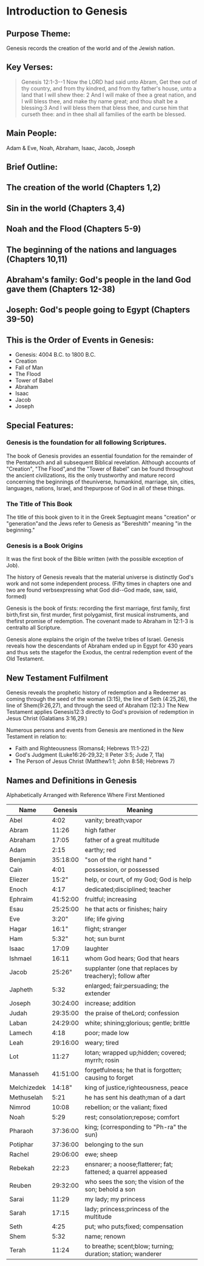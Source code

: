 # Introduction to Genesis

## Purpose Theme:

Genesis records the creation of the world and of the Jewish nation.

## Key Verses:

> Genesis 12:1-3--1 Now the LORD had said unto Abram, Get thee out of thy country, and from thy kindred, and from thy father's house, unto a land that I will shew thee: 2 And I will make of thee a great nation, and I will bless thee, and make thy name great; and thou shalt be a blessing:3 And I will bless them that bless thee, and curse him that curseth thee: and in thee shall all families of the earth be blessed.

## Main People:

Adam & Eve, Noah, Abraham, Isaac, Jacob, Joseph

## Brief Outline:

## The creation of the world (Chapters 1,2)

## Sin in the world (Chapters 3,4)

## Noah and the Flood (Chapters 5-9)

## The beginning of the nations and languages (Chapters 10,11)

## Abraham's family: God's people in the land God gave them (Chapters 12-38)

## Joseph: God's people going to Egypt (Chapters 39-50)

## This is the Order of Events in Genesis:

- Genesis: 4004 B.C. to 1800 B.C.
- Creation
- Fall of Man
- The Flood
- Tower of Babel
- Abraham
- Isaac
- Jacob
- Joseph

## Special Features:

### Genesis is the foundation for all following Scriptures.

The book of Genesis provides an essential foundation for the remainder of the Pentateuch and all subsequent Biblical revelation. Although accounts of "Creation", "The Flood",and the "Tower of Babel" can be found throughout the ancient civilizations, itis the only trustworthy and mature record concerning the beginnings of theuniverse, humankind, marriage, sin, cities, languages, nations, Israel, and thepurpose of God in all of these things.

### The Title of This Book

The title of this book given to it in the Greek Septuagint means "creation" or "generation"and the Jews refer to Genesis as "Bereshith" meaning "in the beginning."

### Genesis is a Book Origins

It was the first book of the Bible written (with the possible exception of Job).

The history of Genesis reveals that the material universe is distinctly God's work and not some independent process. (Fifty times in chapters one and two are found verbsexpressing what God did--God made, saw, said, formed)

Genesis is the book of firsts: recording the first marriage, first family, first birth,first sin, first murder, first polygamist, first musical instruments, and thefirst promise of redemption. The covenant made to Abraham in 12:1-3 is centralto all Scripture.

Genesis alone explains the origin of the twelve tribes of Israel. Genesis reveals how the descendants of Abraham ended up in Egypt for 430 years and thus sets the stagefor the Exodus, the central redemption event of the Old Testament.

## New Testament Fulfilment

Genesis reveals the prophetic history of redemption and a Redeemer as coming through the seed of the woman (3:15), the line of Seth (4:25,26), the line of Shem(9:26,27), and through the seed of Abraham (12:3.) The New Testament applies Genesis12:3 directly to God's provision of redemption in Jesus Christ (Galatians 3:16,29.)

Numerous persons and events from Genesis are mentioned in the New Testament in relation to:

- Faith and Righteousness (Romans4; Hebrews 11:1-22)
- God's Judgment (Luke16:26-29,32; II Peter 3:5; Jude 7, 11a)
- The Person of Jesus Christ (Matthew1:1; John 8:58; Hebrews 7)

## Names and Definitions in Genesis

Alphabetically Arranged with Reference Where First Mentioned

| Name        | Genesis  | Meaning                                                        |
| ----------- | -------- | -------------------------------------------------------------- |
| Abel        | 4:02     | vanity; breath;vapor                                           |
| Abram       | 11:26    | high father                                                    |
| Abraham     | 17:05    | father of a great multitude                                    |
| Adam        | 2:15     | earthy; red                                                    |
| Benjamin    | 35:18:00 | "son of the right hand "                                       |
| Cain        | 4:01     | possession, or possessed                                       |
| Eliezer     | 15:2"    | help, or court, of my God; God is help                         |
| Enoch       | 4:17     | dedicated;disciplined; teacher                                 |
| Ephraim     | 41:52:00 | fruitful; increasing                                           |
| Esau        | 25:25:00 | he that acts or finishes; hairy                                |
| Eve         | 3:20"    | life; life giving                                              |
| Hagar       | 16:1"    | flight; stranger                                               |
| Ham         | 5:32"    | hot; sun burnt                                                 |
| Isaac       | 17:09    | laughter                                                       |
| Ishmael     | 16:11    | whom God hears; God that hears                                 |
| Jacob       | 25:26"   | supplanter (one that replaces by treachery); follow after      |
| Japheth     | 5:32     | enlarged; fair;persuading; the extender                        |
| Joseph      | 30:24:00 | increase; addition                                             |
| Judah       | 29:35:00 | the praise of theLord; confession                              |
| Laban       | 24:29:00 | white; shining;glorious; gentle; brittle                       |
| Lamech      | 4:18     | poor; made low                                                 |
| Leah        | 29:16:00 | weary; tired                                                   |
| Lot         | 11:27    | lotan; wrapped up;hidden; covered; myrrh; rosin                |
| Manasseh    | 41:51:00 | forgetfulness; he that is forgotten; causing to forget         |
| Melchizedek | 14:18"   | king of justice,righteousness, peace                           |
| Methuselah  | 5:21     | he has sent his death;man of a dart                            |
| Nimrod      | 10:08    | rebellion; or the valiant; fixed                               |
| Noah        | 5:29     | rest; consolation;repose; comfort                              |
| Pharaoh     | 37:36:00 | king; (corresponding to "Ph-ra" the sun)                       |
| Potiphar    | 37:36:00 | belonging to the sun                                           |
| Rachel      | 29:06:00 | ewe; sheep                                                     |
| Rebekah     | 22:23    | ensnarer; a noose;flatterer; fat; fattened; a quarrel appeased |
| Reuben      | 29:32:00 | who sees the son; the vision of the son; behold a son          |
| Sarai       | 11:29    | my lady; my princess                                           |
| Sarah       | 17:15    | lady; princess;princess of the multitude                       |
| Seth        | 4:25     | put; who puts;fixed; compensation                              |
| Shem        | 5:32     | name; renown                                                   |
| Terah       | 11:24    | to breathe; scent;blow; turning; duration; station; wanderer   |
